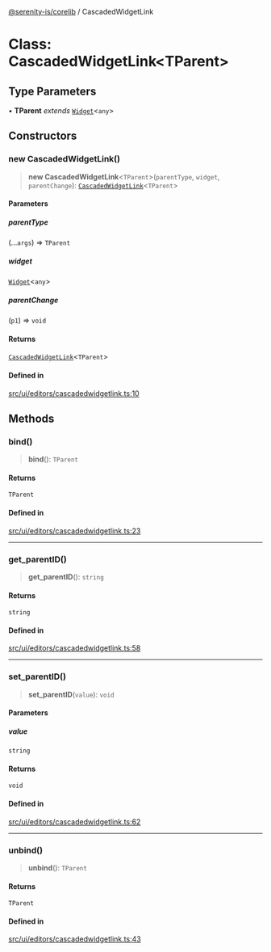 [@serenity-is/corelib](../README.md) / CascadedWidgetLink

# Class: CascadedWidgetLink\<TParent\>

## Type Parameters

• **TParent** *extends* [`Widget`](Widget.md)\<`any`\>

## Constructors

### new CascadedWidgetLink()

> **new CascadedWidgetLink**\<`TParent`\>(`parentType`, `widget`, `parentChange`): [`CascadedWidgetLink`](CascadedWidgetLink.md)\<`TParent`\>

#### Parameters

##### parentType

(...`args`) => `TParent`

##### widget

[`Widget`](Widget.md)\<`any`\>

##### parentChange

(`p1`) => `void`

#### Returns

[`CascadedWidgetLink`](CascadedWidgetLink.md)\<`TParent`\>

#### Defined in

[src/ui/editors/cascadedwidgetlink.ts:10](https://github.com/serenity-is/serenity/blob/master/packages/corelib/src/ui/editors/cascadedwidgetlink.ts#L10)

## Methods

### bind()

> **bind**(): `TParent`

#### Returns

`TParent`

#### Defined in

[src/ui/editors/cascadedwidgetlink.ts:23](https://github.com/serenity-is/serenity/blob/master/packages/corelib/src/ui/editors/cascadedwidgetlink.ts#L23)

***

### get\_parentID()

> **get\_parentID**(): `string`

#### Returns

`string`

#### Defined in

[src/ui/editors/cascadedwidgetlink.ts:58](https://github.com/serenity-is/serenity/blob/master/packages/corelib/src/ui/editors/cascadedwidgetlink.ts#L58)

***

### set\_parentID()

> **set\_parentID**(`value`): `void`

#### Parameters

##### value

`string`

#### Returns

`void`

#### Defined in

[src/ui/editors/cascadedwidgetlink.ts:62](https://github.com/serenity-is/serenity/blob/master/packages/corelib/src/ui/editors/cascadedwidgetlink.ts#L62)

***

### unbind()

> **unbind**(): `TParent`

#### Returns

`TParent`

#### Defined in

[src/ui/editors/cascadedwidgetlink.ts:43](https://github.com/serenity-is/serenity/blob/master/packages/corelib/src/ui/editors/cascadedwidgetlink.ts#L43)
